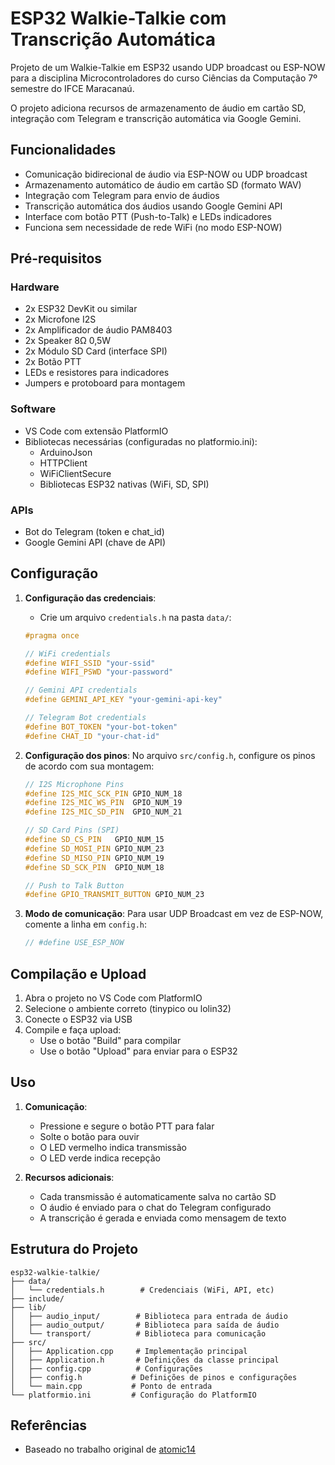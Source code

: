 # ESP32 Walkie-Talkie com Transcrição Automática

Projeto de um Walkie-Talkie em ESP32 usando UDP broadcast ou ESP-NOW para a disciplina Microcontroladores do curso Ciências da Computação 7º semestre do IFCE Maracanaú.

O projeto adiciona recursos de armazenamento de áudio em cartão SD, integração com Telegram e transcrição automática via Google Gemini.

## Funcionalidades

- Comunicação bidirecional de áudio via ESP-NOW ou UDP broadcast
- Armazenamento automático de áudio em cartão SD (formato WAV)
- Integração com Telegram para envio de áudios
- Transcrição automática dos áudios usando Google Gemini API
- Interface com botão PTT (Push-to-Talk) e LEDs indicadores
- Funciona sem necessidade de rede WiFi (no modo ESP-NOW)

## Pré-requisitos

### Hardware

- 2x ESP32 DevKit ou similar
- 2x Microfone I2S
- 2x Amplificador de áudio PAM8403
- 2x Speaker 8Ω 0,5W
- 2x Módulo SD Card (interface SPI)
- 2x Botão PTT
- LEDs e resistores para indicadores
- Jumpers e protoboard para montagem

### Software

- VS Code com extensão PlatformIO
- Bibliotecas necessárias (configuradas no platformio.ini):
  - ArduinoJson
  - HTTPClient
  - WiFiClientSecure
  - Bibliotecas ESP32 nativas (WiFi, SD, SPI)

### APIs

- Bot do Telegram (token e chat_id)
- Google Gemini API (chave de API)

## Configuração

1. **Configuração das credenciais**:
   - Crie um arquivo `credentials.h` na pasta `data/`:

   ```cpp
   #pragma once

   // WiFi credentials
   #define WIFI_SSID "your-ssid"
   #define WIFI_PSWD "your-password"

   // Gemini API credentials
   #define GEMINI_API_KEY "your-gemini-api-key"

   // Telegram Bot credentials
   #define BOT_TOKEN "your-bot-token"
   #define CHAT_ID "your-chat-id"
   ```

2. **Configuração dos pinos**:
   No arquivo `src/config.h`, configure os pinos de acordo com sua montagem:

   ```cpp
   // I2S Microphone Pins
   #define I2S_MIC_SCK_PIN GPIO_NUM_18
   #define I2S_MIC_WS_PIN  GPIO_NUM_19
   #define I2S_MIC_SD_PIN  GPIO_NUM_21

   // SD Card Pins (SPI)
   #define SD_CS_PIN   GPIO_NUM_15
   #define SD_MOSI_PIN GPIO_NUM_23
   #define SD_MISO_PIN GPIO_NUM_19
   #define SD_SCK_PIN  GPIO_NUM_18

   // Push to Talk Button
   #define GPIO_TRANSMIT_BUTTON GPIO_NUM_23
   ```

3. **Modo de comunicação**:
   Para usar UDP Broadcast em vez de ESP-NOW, comente a linha em `config.h`:

   ```cpp
   // #define USE_ESP_NOW
   ```

## Compilação e Upload

1. Abra o projeto no VS Code com PlatformIO
2. Selecione o ambiente correto (tinypico ou lolin32)
3. Conecte o ESP32 via USB
4. Compile e faça upload:
   - Use o botão "Build" para compilar
   - Use o botão "Upload" para enviar para o ESP32

## Uso

1. **Comunicação**:
   - Pressione e segure o botão PTT para falar
   - Solte o botão para ouvir
   - O LED vermelho indica transmissão
   - O LED verde indica recepção

2. **Recursos adicionais**:
   - Cada transmissão é automaticamente salva no cartão SD
   - O áudio é enviado para o chat do Telegram configurado
   - A transcrição é gerada e enviada como mensagem de texto

## Estrutura do Projeto

```plaintext
esp32-walkie-talkie/
├── data/
│   └── credentials.h        # Credenciais (WiFi, API, etc)
├── include/
├── lib/
│   ├── audio_input/        # Biblioteca para entrada de áudio
│   ├── audio_output/       # Biblioteca para saída de áudio
│   └── transport/          # Biblioteca para comunicação
├── src/
│   ├── Application.cpp     # Implementação principal
│   ├── Application.h       # Definições da classe principal
│   ├── config.cpp          # Configurações
│   ├── config.h           # Definições de pinos e configurações
│   └── main.cpp           # Ponto de entrada
└── platformio.ini         # Configuração do PlatformIO
```

## Referências

- Baseado no trabalho original de [atomic14](https://github.com/atomic14/esp32-walkie-talkie)
